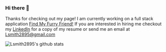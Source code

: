 ### Hi there 👋
  Thanks for checking out my page!
  I am currently working on a full stack application [Find My Furry Friend!](https://github.com/Lsmith2895/FindMyFurryFriend) 
  If you are interested in hiring me checkout my [LinkedIn](https://www.linkedin.com/in/logansmith2895/) for a copy of my resume or send me an email at Lsmith2895@gmail.com
  
  
![Lsmith2895's github stats](https://github-readme-stats.vercel.app/api?username=Lsmith2895&show_icons=true&theme=tokyonight)
